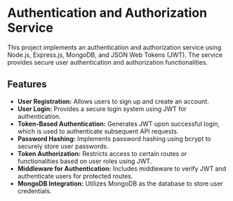 # Authentication and Authorization Service
This project implements an authentication and authorization service using Node.js, Express.js, MongoDB, and JSON Web Tokens (JWT). The service provides secure user authentication and authorization functionalities.

## Features

- **User Registration:** Allows users to sign up and create an account.
- **User Login:** Provides a secure login system using JWT for authentication.
- **Token-Based Authentication:** Generates JWT upon successful login, which is used to authenticate subsequent API requests.
- **Password Hashing:** Implements password hashing using bcrypt to securely store user passwords.
- **Token Authorization:** Restricts access to certain routes or functionalities based on user roles using JWT.
- **Middleware for Authentication:** Includes middleware to verify JWT and authenticate users for protected routes.
- **MongoDB Integration:** Utilizes MongoDB as the database to store user credentials.

